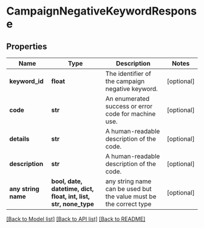 # CampaignNegativeKeywordResponse


## Properties
Name | Type | Description | Notes
------------ | ------------- | ------------- | -------------
**keyword_id** | **float** | The identifier of the campaign negative keyword. | [optional] 
**code** | **str** | An enumerated success or error code for machine use. | [optional] 
**details** | **str** | A human-readable description of the code. | [optional] 
**description** | **str** | A human-readable description of the code. | [optional] 
**any string name** | **bool, date, datetime, dict, float, int, list, str, none_type** | any string name can be used but the value must be the correct type | [optional]

[[Back to Model list]](../README.md#documentation-for-models) [[Back to API list]](../README.md#documentation-for-api-endpoints) [[Back to README]](../README.md)


